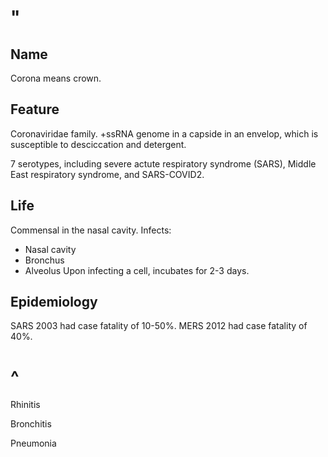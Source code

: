# "

## Name

Corona means crown.

## Feature

Coronaviridae family.
+ssRNA genome in a capside in an envelop, which is susceptible to desciccation and detergent.

7 serotypes, including severe actute respiratory syndrome (SARS), Middle East respiratory syndrome, and SARS-COVID2.

## Life

Commensal in the nasal cavity.
Infects:

- Nasal cavity
- Bronchus
- Alveolus
  Upon infecting a cell, incubates for 2-3 days.

## Epidemiology

SARS 2003 had case fatality of 10-50%.
MERS 2012 had case fatality of 40%.

# ^

Rhinitis

Bronchitis

Pneumonia
